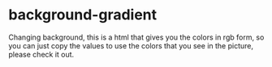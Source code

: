 # background-gradient
Changing background, this is a html that gives you the colors in rgb form, so you can just copy the values to use the colors that you see in the picture,
please check it out.
